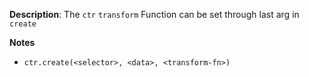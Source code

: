__Description__: The `ctr` `transform` Function can be set through last arg in `create`

__Notes__

+ `ctr.create(<selector>, <data>, <transform-fn>)`
